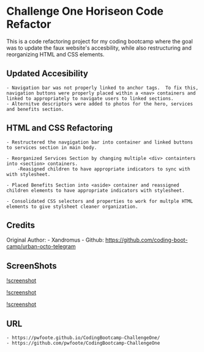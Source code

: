 # Challenge One Horiseon Code Refactor
This is a code refactoring project for my coding bootcamp where the goal was to update the faux website's accesbility, while also restructuring and reorganizing HTML and CSS elements.

## Updated Accesibility 
    
    - Navigation bar was not properly linked to anchor tags.  To fix this, navigation buttons were properly placed within a <nav> containers and linked to appropriately to navigate users to linked sections.
    - Alternitve descriptors were added to photos for the hero, services and benefits section. 

## HTML and CSS Refactoring

    - Restructered the navgigation bar into container and linked buttons to services section in main body.

    - Reorganized Services Section by changing multiple <div> containters into <section> containers. 
        -Reasigned children to have appropriate indicators to sync with with stylesheet.

    - Placed Benefits Section into <aside> container and reassigned children elements to have appropriate indicators with stylesheet.
    
    - Consolidated CSS selectors and properties to work for multple HTML elements to give stylsheet cleaner organization.

## Credits
Original Author:
    - Xandromus
    - Github: https://github.com/coding-boot-camp/urban-octo-telegram

## ScreenShots
[!screenshot](/assets/images/HoriseonScreenShot-1.png)

[!screenshot](/assets/images/HoriseonScreenShot-2.png)

[!screenshot](/assets/images/HoriseonScreenShot-3.png)

## URL
    - https://pwfoote.github.io/CodingBootcamp-ChallengeOne/
    - https://github.com/pwfoote/CodingBootcamp-ChallengeOne